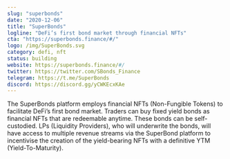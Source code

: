 ```yaml
---
slug: "superbonds"
date: "2020-12-06"
title: "SuperBonds"
logline: "DeFi’s first bond market through financial NFTs"
cta: "https://superbonds.finance/#/"
logo: /img/SuperBonds.svg
category: defi, nft
status: building
website: https://superbonds.finance/#/
twitter: https://twitter.com/SBonds_Finance
telegram: https://t.me/SuperBonds
discord: https://discord.gg/yCWKEcxKAe
---
```


The SuperBonds platform employs financial NFTs (Non-Fungible Tokens) to facilitate DeFi’s first bond market. 
Traders can buy fixed yield bonds as financial NFTs that are redeemable anytime. These bonds can be self-custodied. 
LPs (Liquidity Providers), who will underwrite the bonds, will have access to multiple revenue streams via the SuperBond 
platform to incentivise the creation of the yield-bearing NFTs with a definitive YTM (Yield-To-Maturity).
